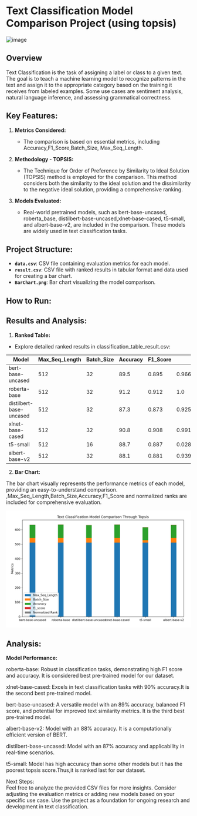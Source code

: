 # Text Classification Model Comparison Project (using topsis)



<img width="120" alt="image" src="https://github.com/Tanisha-Sood/Pre-trained-model-comparison-for-text-classification-through-topsis/assets/108357063/5dcd4e31-3527-4cfe-af15-f45d211b8b44">



## Overview

Text Classification is the task of assigning a label or class to a given text. The goal is to teach a machine learning model to recognize patterns in the text and assign it to the appropriate category based on the training it receives from labeled examples. Some use cases are sentiment analysis, natural language inference, and assessing grammatical correctness.

## Key Features:

1. **Metrics Considered:**

   - The comparison is based on essential metrics, including Accuracy,F1_Score,Batch_Size,  Max_Seq_Length. 

2. **Methodology - TOPSIS:**

   - The Technique for Order of Preference by Similarity to Ideal Solution (TOPSIS) method is employed for the comparison. This method considers both the similarity to the ideal solution and the dissimilarity to the negative ideal solution, providing a comprehensive ranking.

3. **Models Evaluated:**
   - Real-world pretrained models, such as bert-base-uncased, roberta_base, distilbert-base-uncased,xlnet-base-cased, t5-small, and albert-base-v2, are included in the comparison. These models are widely used in text classification tasks.

## Project Structure:

- **`data.csv`**: CSV file containing evaluation metrics for each model.
- **`result.csv`**: CSV file with ranked results in tabular format and data used for creating a bar chart.
- **`BarChart.png`**: Bar chart visualizing the model comparison.

## How to Run:

## Results and Analysis:

1. **Ranked Table:**

- Explore detailed ranked results in classification_table_result.csv:

| Model                  | Max_Seq_Length | Batch_Size | Accuracy | F1_Score | TOPSIS_Score         | Rank |
|------------------------|----------------|------------|----------|----------|----------------------|------|
| bert-base-uncased      | 512            | 32         | 89.5     | 0.895    | 0.9660787739202867   | 3.0  |
| roberta-base           | 512            | 32         | 91.2     | 0.912    | 1.0                  | 1.0  |
| distilbert-base-uncased| 512            | 32         | 87.3     | 0.873    | 0.9253818495358043   | 5.0  |
| xlnet-base-cased       | 512            | 32         | 90.8     | 0.908    | 0.9918187989552476   | 2.0  |
| t5-small               | 512            | 16         | 88.7     | 0.887    | 0.028095145841244878 | 6.0  |
| albert-base-v2         | 512            | 32         | 88.1     | 0.881    | 0.9397739224772974   | 4.0  |


2. **Bar Chart:**

The bar chart visually represents the performance metrics of each model, providing an easy-to-understand comparison. ,Max_Seq_Length,Batch_Size,Accuracy,F1_Score and normalized ranks are included for comprehensive evaluation.

![Alt text](image.png)

## Analysis:

**Model Performance:**

roberta-base: Robust in classification tasks, demonstrating high F1 score and accuracy. It is considered best pre-trained model for our dataset.<br>

xlnet-base-cased: Excels in text classification tasks with 90% accuracy.It is the second best pre-trained model.<br>

bert-base-uncased: A versatile model with an 89% accuracy, balanced F1 score, and potential for improved text similarity metrics. It is the third best pre-trained model.<br>

albert-base-v2: Model with an 88% accuracy. It is a computationally efficient version of BERT.<br>

distilbert-base-uncased: Model with an 87% accuracy and applicability in real-time scenarios.<br>

t5-small: Model has high accuracy than some other models but it has the poorest topsis score.Thus,it is ranked last for our dataset.<br>


Next Steps:<br>
Feel free to analyze the provided CSV files for more insights.
Consider adjusting the evaluation metrics or adding new models based on your specific use case.
Use the project as a foundation for ongoing research and development in text classification.
